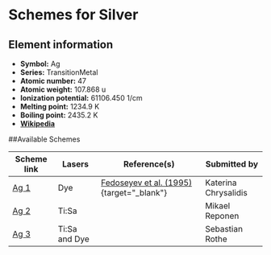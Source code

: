 # Schemes for Silver

## Element information

- **Symbol:** Ag
- **Series:** TransitionMetal
- **Atomic number:** 47
- **Atomic weight:** 107.868 u
- **Ionization potential:** 61106.450 1/cm
- **Melting point:** 1234.9 K
- **Boiling point:** 2435.2 K
- [**Wikipedia**](https://en.wikipedia.org/wiki/Silver)

##Available Schemes

|       Scheme link       |    Lasers     |                                  Reference(s)                                  |     Submitted by     |
| ----------------------- | ------------- | ------------------------------------------------------------------------------ | -------------------- |
| [Ag 1](../ag/ag-001.md) | Dye           | [Fedoseyev et al. (1995)](https://doi.org/10.1007/BF01297718){target="_blank"} | Katerina Chrysalidis |
| [Ag 2](../ag/ag-002.md) | Ti:Sa         |                                                                                | Mikael Reponen       |
| [Ag 3](../ag/ag-003.md) | Ti:Sa and Dye |                                                                                | Sebastian Rothe      |
